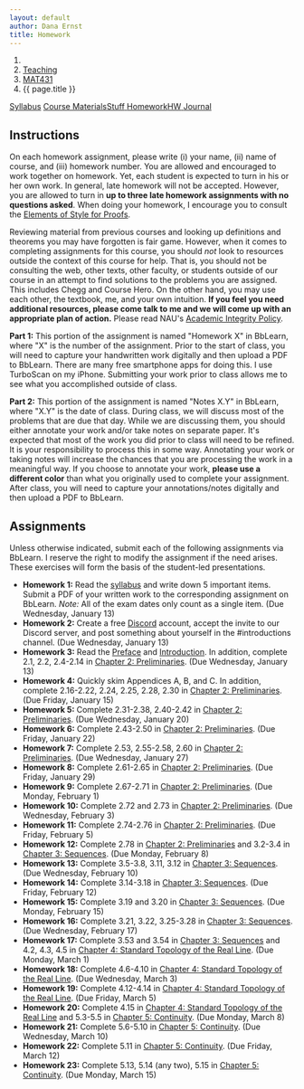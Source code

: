 ```yaml
---
layout: default
author: Dana Ernst
title: Homework
---
```


<ol class="breadcrumb">
  <li><a href="/"><i class="fa fa-home"></i></a></li>
  <li><a href="/teaching/">Teaching</a></li>
  <li><a href="/teaching/mat431s21">MAT431</a></li>
  <li class="active">{{ page.title }}</li>
</ol>

<div class="row">
<div class="col-xs-12">
<div class="btn-group btn-group-justified">
<a class="btn btn-default btn-success" href="{{site.baseurl}}/teaching/mat431s21/syllabus/">Syllabus</a>
<a class="btn btn-default btn-primary" href="{{site.baseurl}}/teaching/mat431s21/materials/">
<span class="hidden-xs">Course Materials</span><span class="visible-xs">Stuff</span>
</a>
<a class="btn btn-default btn-warning" href="{{site.baseurl}}/teaching/mat431s21/homework/">
<span class="hidden-xs">Homework</span><span class="visible-xs">HW</span>
</a>
<a class="btn btn-default btn-info" href="{{site.baseurl}}/teaching/mat431s21/journal/">Journal</a>
</div>
</div>
</div>

## Instructions ##
On each homework assignment, please write (i) your name, (ii) name of course, and (iii) homework number. You are allowed and encouraged to work together on homework. Yet, each student is expected to turn in his or her own work. In general, late homework will not be accepted. However, you are allowed to turn in **up to three late homework assignments with no questions asked**. When doing your homework, I encourage you to consult the [Elements of Style for Proofs]({{site.baseurl}}/teaching/ElementsOfStyle.pdf).

Reviewing material from previous courses and looking up definitions and theorems you may have forgotten is fair game. However, when it comes to completing assignments for this course, you should *not* look to resources outside the context of this course for help.  That is, you should not be consulting the web, other texts, other faculty, or students outside of our course in an attempt to find solutions to the problems you are assigned.  This includes Chegg and Course Hero. On the other hand, you may use each other, the textbook, me, and your own intuition. **If you feel you need additional resources, please come talk to me and we will come up with an appropriate plan of action.** Please read NAU's [Academic Integrity Policy](https://www5.nau.edu/policies/Client/Details/828?whoIsLooking=Students&pertainsTo=All&sortDirection=Ascending&page=1).

**Part 1:** This portion of the assignment is named "Homework X" in BbLearn, where "X" is the number of the assignment. Prior to the start of class, you will need to capture your handwritten work digitally and then upload a PDF to BbLearn. There are many free smartphone apps for doing this. I use TurboScan on my iPhone. Submitting your work prior to class allows me to see what you accomplished outside of class.

**Part 2:** This portion of the assignment is named "Notes X.Y" in BbLearn, where "X.Y" is the date of class. During class, we will discuss most of the problems that are due that day. While we are discussing them, you should either annotate your work and/or take notes on separate paper. It's expected that most of the work you did prior to class will need to be refined. It is your responsibility to process this in some way. Annotating your work or taking notes will increase the chances that you are processing the work in a meaningful way. If you choose to annotate your work, **please use a different color** than what you originally used to complete your assignment.  After class, you will need to capture your annotations/notes digitally and then upload a PDF to BbLearn.

## Assignments ##
Unless otherwise indicated, submit each of the following assignments via BbLearn. I reserve the right to modify the assignment if the need arises.  These exercises will form the basis of the student-led presentations.
<!-- The following assignments are due at the beginning of the indicated class meeting. However, most assignments will be collected at the end of the class meeting.  I reserve the right to modify the assignment if the need arises.  These exercises will form the basis of the student-led presentations.  Daily assignments will be graded on a $\checkmark$-system.  During class, **you are only allowed and encouraged to annotate your homework using the colored marker pens that I provide**. -->

- **Homework 1:** Read the [syllabus]({{site.baseurl}}/teaching/mat431s21/syllabus/) and write down 5 important items. Submit a PDF of your written work to the corresponding assignment on BbLearn. *Note:*  All of the exam dates only count as a single item.  (Due Wednesday, January 13)
- **Homework 2:** Create a free [Discord](http://discord.com) account, accept the invite to our Discord server, and post something about yourself in the #introductions channel. (Due Wednesday, January 13)
- **Homework 3:** Read the [Preface]({{site.baseurl}}/teaching/mat431s21/Preface.pdf) and [Introduction]({{site.baseurl}}/teaching/mat431s21/Introduction.pdf). In addition, complete 2.1, 2.2, 2.4-2.14 in [Chapter 2: Preliminaries]({{site.baseurl}}/teaching/mat431s21/Preliminaries.pdf). (Due Wednesday, January 13)
- **Homework 4:** Quickly skim Appendices A, B, and C. In addition, complete 2.16-2.22, 2.24, 2.25, 2.28, 2.30 in [Chapter 2: Preliminaries]({{site.baseurl}}/teaching/mat431s21/Preliminaries.pdf). (Due Friday, January 15)
- **Homework 5:** Complete 2.31-2.38, 2.40-2.42 in [Chapter 2: Preliminaries]({{site.baseurl}}/teaching/mat431s21/Preliminaries.pdf). (Due Wednesday, January 20)
- **Homework 6:** Complete 2.43-2.50 in [Chapter 2: Preliminaries]({{site.baseurl}}/teaching/mat431s21/Preliminaries.pdf). (Due Friday, January 22)
- **Homework 7:** Complete 2.53, 2.55-2.58, 2.60 in [Chapter 2: Preliminaries]({{site.baseurl}}/teaching/mat431s21/Preliminaries.pdf). (Due Wednesday, January 27)
- **Homework 8:** Complete 2.61-2.65 in [Chapter 2: Preliminaries]({{site.baseurl}}/teaching/mat431s21/Preliminaries.pdf). (Due Friday, January 29)
- **Homework 9:** Complete 2.67-2.71 in [Chapter 2: Preliminaries]({{site.baseurl}}/teaching/mat431s21/Preliminaries.pdf). (Due Monday, February 1)
- **Homework 10:** Complete 2.72 and 2.73 in [Chapter 2: Preliminaries]({{site.baseurl}}/teaching/mat431s21/Preliminaries.pdf). (Due Wednesday, February 3)
- **Homework 11:** Complete 2.74-2.76 in [Chapter 2: Preliminaries]({{site.baseurl}}/teaching/mat431s21/Preliminaries.pdf). (Due Friday, February 5)
- **Homework 12:** Complete 2.78 in [Chapter 2: Preliminaries]({{site.baseurl}}/teaching/mat431s21/Preliminaries.pdf) and 3.2-3.4 in [Chapter 3: Sequences]({{site.baseurl}}/teaching/mat431s21/Sequences.pdf). (Due Monday, February 8)
- **Homework 13:** Complete 3.5-3.8, 3.11, 3.12 in [Chapter 3: Sequences]({{site.baseurl}}/teaching/mat431s21/Sequences.pdf). (Due Wednesday, February 10)
- **Homework 14:** Complete 3.14-3.18 in [Chapter 3: Sequences]({{site.baseurl}}/teaching/mat431s21/Sequences.pdf). (Due Friday, February 12)
- **Homework 15:** Complete 3.19 and 3.20 in [Chapter 3: Sequences]({{site.baseurl}}/teaching/mat431s21/Sequences.pdf). (Due Monday, February 15)
- **Homework 16:** Complete 3.21, 3.22, 3.25-3.28 in [Chapter 3: Sequences]({{site.baseurl}}/teaching/mat431s21/Sequences.pdf). (Due Wednesday, February 17)
- **Homework 17:** Complete 3.53 and 3.54 in [Chapter 3: Sequences]({{site.baseurl}}/teaching/mat431s21/Sequences.pdf) and 4.2, 4.3, 4.5 in [Chapter 4: Standard Topology of the Real Line]({{site.baseurl}}/teaching/mat431s21/Topology.pdf). (Due Monday, March 1)
- **Homework 18:** Complete 4.6-4.10 in [Chapter 4: Standard Topology of the Real Line]({{site.baseurl}}/teaching/mat431s21/Topology.pdf). (Due Wednesday, March 3)
- **Homework 19:** Complete 4.12-4.14 in [Chapter 4: Standard Topology of the Real Line]({{site.baseurl}}/teaching/mat431s21/Topology.pdf). (Due Friday, March 5)
- **Homework 20:** Complete 4.15 in [Chapter 4: Standard Topology of the Real Line]({{site.baseurl}}/teaching/mat431s21/Topology.pdf) and 5.3-5.5 in [Chapter 5: Continuity]({{site.baseurl}}/teaching/mat431s21/Continuity.pdf). (Due Monday, March 8)
- **Homework 21:** Complete 5.6-5.10 in [Chapter 5: Continuity]({{site.baseurl}}/teaching/mat431s21/Continuity.pdf). (Due Wednesday, March 10)
- **Homework 22:** Complete 5.11 in [Chapter 5: Continuity]({{site.baseurl}}/teaching/mat431s21/Continuity.pdf). (Due Friday, March 12)
- **Homework 23:** Complete 5.13, 5.14 (any two), 5.15 in [Chapter 5: Continuity]({{site.baseurl}}/teaching/mat431s21/Continuity.pdf). (Due Monday, March 15)
